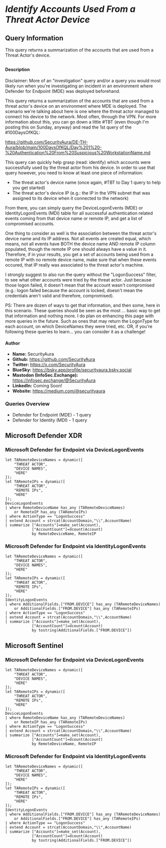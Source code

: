 # *Identify Accounts Used From a Threat Actor Device*

## Query Information

This query returns a summarization of the accounts that are used from a Threat Actor's device.

##

#### Description

Disclaimer: More of an "investigation" query and/or a query you would most likely run when you're investigating an incident in an environment where Defender for Endpoint (MDE) was deployed beforehand.

This query returns a summarization of the accounts that are used from a threat actor's device on an environment where MDE is deployed. The scenario we're talking about here is one where the threat actor managed to connect his device to the network. Most often, through the VPN. For more information about this, you can go down a little #TBT (even though I'm posting this on Sunday, anyway) and read the 1st query of the #100DaysOfKQL:

https://github.com/SecurityAura/DE-TH-Aura/blob/main/100DaysOfKQL/Day%201%20-%20Authentication%20From%20Suspicious%20WorkstationName.md

This query can quickly help grasp (read: identify) which accounts were successfully used by the threat actor from his device. In order to use that query however, you need to know at least one piece of information:

- The threat actor's device name (once again, #TBT to Day 1 query to help you get started)
- The threat actor's device IP (e.g.: the IP in the VPN subnet that was assigned to its device when it connected to the network)

From there, you can simply query the DeviceLogonEvents (MDE) or IdentityLogonEvents (MDI) table for all successful authentication related events coming from that device name or remote IP, and get a list of compromised accounts.

One thing to consider as well is the association between the threat actor's device name and its IP address. Not all events are created equal, which means, not all events have BOTH the device name AND remote IP column populated, though the remote IP one should always have a value in it. Therefore, if in your results, you get a set of accounts being used from a remote IP with no remote device name, make sure that when these events occured, that IP really was associated to the threat actor's machine.

I strongly suggest to also run the query without the "LogonSuccess" filter, to see what other accounts were tried by the threat actor. Just because those logon failed, it doesn't mean that the account wasn't compromised (e.g.: logon failed because the account is locked, doesn't mean the credentials aren't valid and therefore, compromised).

PS: There are dozen of ways to get that information, and then some, here in this scenario. These queries should be seen as the most ... basic way to get that information and nothing more. I do plan on enhancing this page with more queries in the future. Such as ones that may return the LogonType for each account, on which DeviceNames they were tried, etc. OR, if you're following these queries to learn... you can consider it as a challenge!

#### Author <Optional>
- **Name:** SecurityAura
- **Github:** https://github.com/SecurityAura
- **Twitter:** https://x.com/SecurityAura
- **BlueSky:** https://bsky.app/profile/securityaura.bsky.social
- **Mastodon (InfoSec.Exchange):** https://infosec.exchange/@SecurityAura
- **LinkedIn:** Coming Soon!
- **Website:** https://medium.com/@securityaura

### Queries Overview ###

- Defender for Endpoint (MDE) - 1 query
- Defender for Identity (MDI) - 1 query

## Microsoft Defender XDR ##
### Microsoft Defender for Endpoint via DeviceLogonEvents ###
```KQL
let TARemoteDeviceNames = dynamic([ 
    "THREAT ACTOR",
    "DEVICE NAMES",
    "HERE"
]); 
let TARemoteIPs = dynamic([ 
    "THREAT ACTOR",
    "REMOTE IPs",
    "HERE" 
]); 
DeviceLogonEvents
| where RemoteDeviceName has_any (TARemoteDeviceNames)
    or RemoteIP has_any (TARemoteIPs)
| where ActionType == "LogonSuccess"
| extend Account = strcat(AccountDomain,"\\",AccountName)
| summarize ["Accounts"]=make_set(Account),
            ["AccountCount"]=dcount(Account)
            by RemoteDeviceName, RemoteIP
```
### Microsoft Defender for Endpoint via IdentityLogonEvents ###
```KQL
let TARemoteDeviceNames = dynamic([ 
    "THREAT ACTOR",
    "DEVICE NAMES",
    "HERE"
]); 
let TARemoteIPs = dynamic([ 
    "THREAT ACTOR",
    "REMOTE IPs",
    "HERE" 
]); 
IdentityLogonEvents
| where AdditionalFields.["FROM.DEVICE"] has_any (TARemoteDeviceNames)
    or AdditionalFields.["FROM.DEVICE"] has_any (TARemoteIPs)
| where ActionType == "LogonSuccess"
| extend Account = strcat(AccountDomain,"\\",AccountName)
| summarize ["Accounts"]=make_set(Account),
            ["AccountCount"]=dcount(Account)
            by tostring(AdditionalFields.["FROM.DEVICE"])
```
## Microsoft Sentinel ##
### Microsoft Defender for Endpoint via DeviceLogonEvents ###
```KQL
let TARemoteDeviceNames = dynamic([ 
    "THREAT ACTOR",
    "DEVICE NAMES",
    "HERE"
]); 
let TARemoteIPs = dynamic([ 
    "THREAT ACTOR",
    "REMOTE IPs",
    "HERE" 
]); 
DeviceLogonEvents
| where RemoteDeviceName has_any (TARemoteDeviceNames)
    or RemoteIP has_any (TARemoteIPs)
| where ActionType == "LogonSuccess"
| extend Account = strcat(AccountDomain,"\\",AccountName)
| summarize ["Accounts"]=make_set(Account),
            ["AccountCount"]=dcount(Account)
            by RemoteDeviceName, RemoteIP
```
### Microsoft Defender for Endpoint via IdentityLogonEvents ###
```KQL
let TARemoteDeviceNames = dynamic([ 
    "THREAT ACTOR",
    "DEVICE NAMES",
    "HERE"
]); 
let TARemoteIPs = dynamic([ 
    "THREAT ACTOR",
    "REMOTE IPs",
    "HERE" 
]); 
IdentityLogonEvents
| where AdditionalFields.["FROM.DEVICE"] has_any (TARemoteDeviceNames)
    or AdditionalFields.["FROM.DEVICE"] has_any (TARemoteIPs)
| where ActionType == "LogonSuccess"
| extend Account = strcat(AccountDomain,"\\",AccountName)
| summarize ["Accounts"]=make_set(Account),
            ["AccountCount"]=dcount(Account)
            by tostring(AdditionalFields.["FROM.DEVICE"])
```
